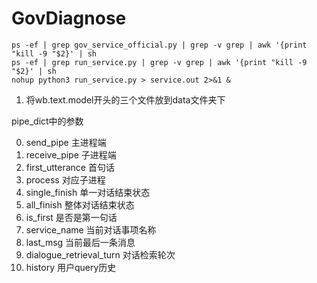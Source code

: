 # GovDiagnose

```shell
ps -ef | grep gov_service_official.py | grep -v grep | awk '{print "kill -9 "$2}' | sh
ps -ef | grep run_service.py | grep -v grep | awk '{print "kill -9 "$2}' | sh
nohup python3 run_service.py > service.out 2>&1 &
```

1. 将wb.text.model开头的三个文件放到data文件夹下

pipe_dict中的参数

0. send_pipe 主进程端
1. receive_pipe 子进程端
2. first_utterance 首句话
3. process 对应子进程
4. single_finish 单一对话结束状态
5. all_finish 整体对话结束状态
6. is_first 是否是第一句话
7. service_name 当前对话事项名称
8. last_msg 当前最后一条消息
9. dialogue_retrieval_turn 对话检索轮次
10. history 用户query历史


